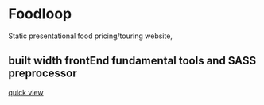 # Foodloop
Static presentational food pricing/touring website, 
## built width frontEnd fundamental tools and SASS preprocessor
[quick view](https://gifted-euler-4dc04e.netlify.app/)
